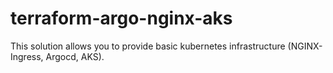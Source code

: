 # terraform-argo-nginx-aks
This solution allows you to provide basic kubernetes infrastructure (NGINX-Ingress, Argocd, AKS).
